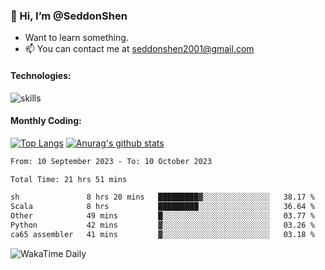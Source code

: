 ### 👋 Hi, I’m @SeddonShen
- Want to learn something.
- 📫 You can contact me at seddonshen2001@gmail.com

#### Technologies:

![skills](https://skillicons.dev/icons?i=scala,js,html,css,bootstrap,jquery,c,cpp,cloudflare,django,docker,flask,git,github,githubactions,linux,latex,mysql,nodejs,ps,php,pr,py,raspberrypi,redis,unreal,v,vscode,vue,bash)

#### Monthly Coding:
[![Top Langs](https://github-readme-stats.vercel.app/api/top-langs?username=seddonshen&show_icons=true&locale=en&layout=compact&hide=html&langs_count=8)](https://github.com/SeddonShen/)
[![Anurag's github stats](https://github-readme-stats.vercel.app/api?username=SeddonShen&count_private=true&show_icons=true)](https://github.com/anuraghazra/github-readme-stats)
<!--START_SECTION:waka-->

```txt
From: 10 September 2023 - To: 10 October 2023

Total Time: 21 hrs 51 mins

sh               8 hrs 20 mins   █████████▓░░░░░░░░░░░░░░░   38.17 %
Scala            8 hrs           █████████░░░░░░░░░░░░░░░░   36.64 %
Other            49 mins         █░░░░░░░░░░░░░░░░░░░░░░░░   03.77 %
Python           42 mins         ▓░░░░░░░░░░░░░░░░░░░░░░░░   03.26 %
ca65 assembler   41 mins         ▓░░░░░░░░░░░░░░░░░░░░░░░░   03.18 %
```

<!--END_SECTION:waka-->

![WakaTime Daily](https://wakatime.com/share/@seddon2001/61a7e342-5f12-4fea-bf92-1fac161e97d6.svg)
<!---
SeddonShen/SeddonShen is a ✨ special ✨ repository because its `README.md` (this file) appears on your GitHub profile.
You can click the Preview link to take a look at your changes.
--->
